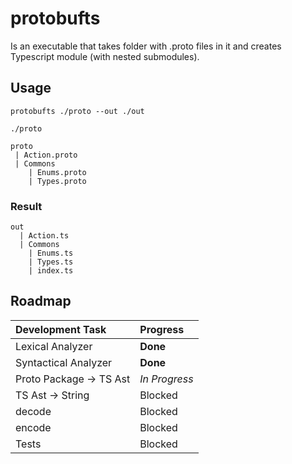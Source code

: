 # protobufts

Is an executable that takes folder with .proto files in it and creates Typescript module (with nested submodules).

## Usage

```
protobufts ./proto --out ./out
```

`./proto`

```
proto
 | Action.proto
 | Commons
    | Enums.proto
    | Types.proto
```

### Result

```
out
  | Action.ts
  | Commons
    | Enums.ts
    | Types.ts
    | index.ts
```

## Roadmap

| Development Task        | Progress      |
| :---------------------- | :------------ |
| Lexical Analyzer        | **Done**      |
| Syntactical Analyzer    | **Done**      |
| Proto Package -> TS Ast | *In Progress* |
| TS Ast -> String        | Blocked       |
| decode                  | Blocked       |
| encode                  | Blocked       |
| Tests                   | Blocked       |



